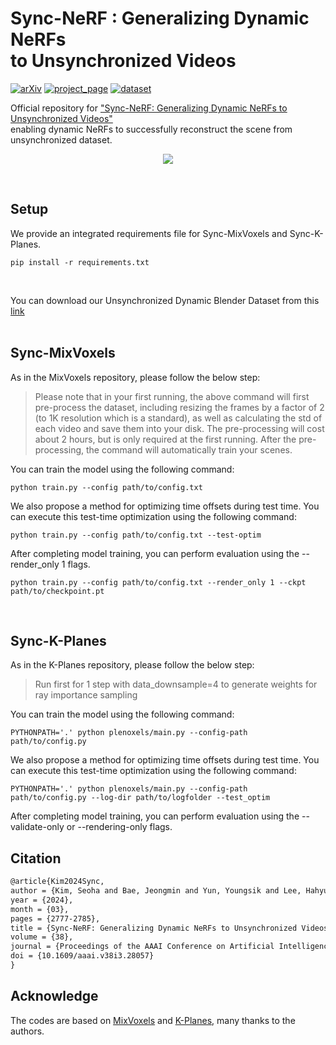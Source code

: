 # Sync-NeRF : Generalizing Dynamic NeRFs <br> to Unsynchronized Videos

[![arXiv](https://img.shields.io/badge/arXiv-2310.13356-006600)](https://arxiv.org/pdf/2310.13356v2) 
[![project_page](https://img.shields.io/badge/project_page-68BC71)](https://seoha-kim.github.io/sync-nerf/)
[![dataset](https://img.shields.io/badge/dataset-00A98F)](https://drive.google.com/drive/folders/1wvLtucVrmFf7fj-kWr-HMk3boaI46cIX?usp=sharing)


Official repository for <a href="https://arxiv.org/abs/2310.13356">"Sync-NeRF: Generalizing Dynamic NeRFs to Unsynchronized Videos"</a><br>
enabling dynamic NeRFs to successfully reconstruct the scene from unsynchronized dataset.
<p align="center" width="100;">
<img src="https://github.com/seoha-kim/Sync-NeRF/assets/46925617/616278bb-4bb5-41c5-8f57-12242c8403e0">
</p>
<br>

## Setup
We provide an integrated requirements file for Sync-MixVoxels and Sync-K-Planes.
```
pip install -r requirements.txt
```
<br>

You can download our Unsynchronized Dynamic Blender Dataset from this <a href="https://drive.google.com/drive/folders/1wvLtucVrmFf7fj-kWr-HMk3boaI46cIX?usp=sharing">link</a>
<br>
<br>


## Sync-MixVoxels

As in the MixVoxels repository, please follow the below step:
> Please note that in your first running, the above command will first pre-process the dataset, including resizing the frames by a factor of 2 (to 1K resolution which is a standard), as well as calculating the std of each video and save them into your disk. The pre-processing will cost about 2 hours, but is only required at the first running. After the pre-processing, the command will automatically train your scenes.

You can train the model using the following command:
```
python train.py --config path/to/config.txt
```
We also propose a method for optimizing time offsets during test time. You can execute this test-time optimization using the following command:
```
python train.py --config path/to/config.txt --test-optim
```

After completing model training, you can perform evaluation using the --render_only 1 flags.
```
python train.py --config path/to/config.txt --render_only 1 --ckpt path/to/checkpoint.pt
```

<br>

## Sync-K-Planes

As in the K-Planes repository, please follow the below step:
> Run first for 1 step with data_downsample=4 to generate weights for ray importance sampling

You can train the model using the following command:
```
PYTHONPATH='.' python plenoxels/main.py --config-path path/to/config.py
```

We also propose a method for optimizing time offsets during test time. You can execute this test-time optimization using the following command:
```
PYTHONPATH='.' python plenoxels/main.py --config-path path/to/config.py --log-dir path/to/logfolder --test_optim
```

After completing model training, you can perform evaluation using the --validate-only or --rendering-only flags.

## Citation
```latex
@article{Kim2024Sync,
author = {Kim, Seoha and Bae, Jeongmin and Yun, Youngsik and Lee, Hahyun and Bang, Gun and Uh, Youngjung},
year = {2024},
month = {03},
pages = {2777-2785},
title = {Sync-NeRF: Generalizing Dynamic NeRFs to Unsynchronized Videos},
volume = {38},
journal = {Proceedings of the AAAI Conference on Artificial Intelligence},
doi = {10.1609/aaai.v38i3.28057}
}
```

## Acknowledge
The codes are based on <a href="https://github.com/fengres/mixvoxels">MixVoxels</a> and <a href="https://github.com/sarafridov/K-Planes">K-Planes</a>, many thanks to the authors.
